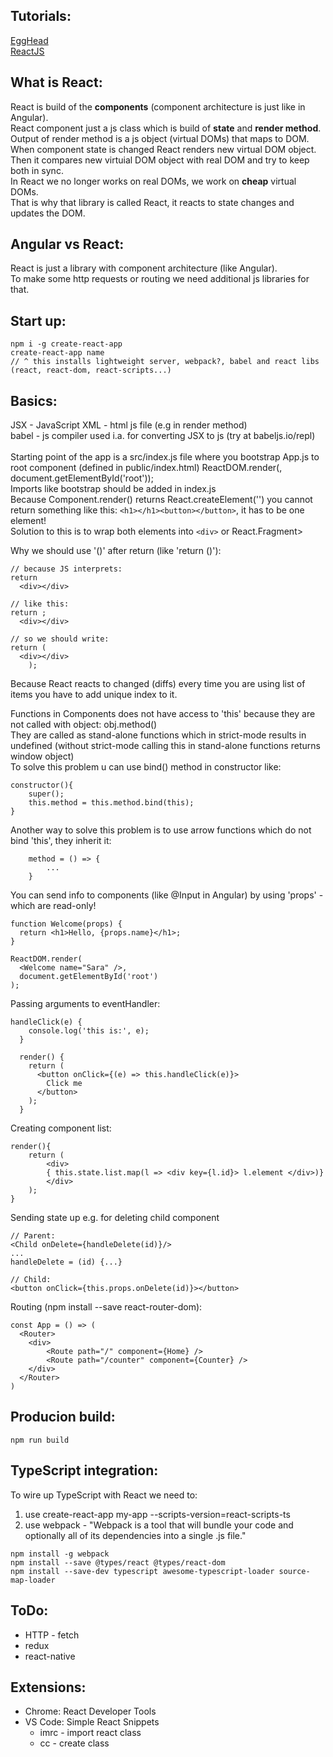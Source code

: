 ## Tutorials:
[EggHead](https://egghead.io/courses/the-beginner-s-guide-to-react)<br>
[ReactJS](https://reactjs.org/docs/introducing-jsx.html)

## What is React:
React is build of the **components** (component architecture is just like in Angular).<br>
React component just a js class which is build of **state** and **render method**.<br>
Output of render method is a js object (virtual DOMs) that maps to DOM. <br>
When component state is changed React renders new virtual DOM object.<br>
Then it compares new virtuial DOM object with real DOM and try to keep both in sync.<br>
In React we no longer works on real DOMs, we work on **cheap** virtual DOMs.<br>
That is why that library is called React, it reacts to state changes and updates the DOM.

## Angular vs React:
React is just a library with component architecture (like Angular).<br>
To make some http requests or routing we need additional js libraries for that.

## Start up:
```
npm i -g create-react-app
create-react-app name
// ^ this installs lightweight server, webpack?, babel and react libs (react, react-dom, react-scripts...)
```

## Basics:
JSX - JavaScript XML - html js file (e.g in render method)<br>
babel - js compiler used i.a. for converting JSX to js (try at babeljs.io/repl)<br><br>
Starting point of the app is a src/index.js file where you bootstrap App.js to root component (defined in public/index.html)
ReactDOM.render(<App />, document.getElementById('root'));<br>
Imports like bootstrap should be added in index.js<br>
Because Component.render() returns React.createElement('') you cannot return something like this: ```<h1></h1><button></button>```, it has to be one element!<br> Solution to this is to wrap both elements into ```<div>``` or React.Fragment>
	
	
Why we should use '()' after return (like 'return ()'):
```
// because JS interprets:
return 
  <div></div>
	
// like this:
return ;
  <div></div>
	
// so we should write:
return (
  <div></div>
	);
```

Because React reacts to changed (diffs) every time you are using list of items you have to add unique index to it.

Functions in Components does not have access to 'this' because they are not called with object: obj.method()<br>
They are called as stand-alone functions which in strict-mode results in undefined (without strict-mode calling this in stand-alone functions returns window object)<br>
To solve this problem u can use bind() method in constructor like: 
```
constructor(){
    super();
    this.method = this.method.bind(this);
}
```
Another way to solve this problem is to use arrow functions which do not bind 'this', they inherit it:
```
	method = () => {
		...
	}
```

You can send info to components (like @Input in Angular) by using 'props' - which are read-only!
```
function Welcome(props) {
  return <h1>Hello, {props.name}</h1>;
}

ReactDOM.render(
  <Welcome name="Sara" />,
  document.getElementById('root')
);
```

Passing arguments to eventHandler:
```
handleClick(e) {
    console.log('this is:', e);
  }

  render() {
    return (
      <button onClick={(e) => this.handleClick(e)}>
        Click me
      </button>
    );
  }
```

Creating component list:
```
render(){
    return (
        <div>
        { this.state.list.map(l => <div key={l.id}> l.element </div>)}
        </div>
    );
}
``` 

Sending state up e.g. for deleting child component

```
// Parent:
<Child onDelete={handleDelete(id)}/>
...
handleDelete = (id) {...}

// Child:
<button onClick={this.props.onDelete(id)}></button>

```

Routing (npm install --save react-router-dom):
```
const App = () => (
  <Router>
	<div>
		<Route path="/" component={Home} />
		<Route path="/counter" component={Counter} />
	</div>
  </Router>
)
```

## Producion build:
```
npm run build
```

## TypeScript integration:

To wire up TypeScript with React we need to:
1) use create-react-app my-app --scripts-version=react-scripts-ts
2) use webpack - "Webpack is a tool that will bundle your code and optionally all of its dependencies into a single .js file."
```
npm install -g webpack
npm install --save @types/react @types/react-dom
npm install --save-dev typescript awesome-typescript-loader source-map-loader
```
## ToDo:
- HTTP - fetch
- redux
- react-native

## Extensions:
- Chrome: React Developer Tools
- VS Code: Simple React Snippets
	- imrc - import react class<br>
	- cc - create class